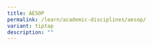 ```yaml
---
title: AESOP
permalink: /learn/academic-disciplines/aesop/
variant: tiptap
description: ""
---
```

<p></p>